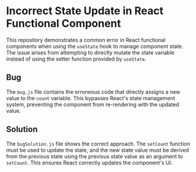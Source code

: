 # Incorrect State Update in React Functional Component
This repository demonstrates a common error in React functional components when using the `useState` hook to manage component state.  The issue arises from attempting to directly mutate the state variable instead of using the setter function provided by `useState`.

## Bug
The `bug.js` file contains the erroneous code that directly assigns a new value to the `count` variable. This bypasses React's state management system, preventing the component from re-rendering with the updated value.

## Solution
The `bugSolution.js` file shows the correct approach.  The `setCount` function must be used to update the state, and the new state value must be derived from the previous state using the previous state value as an argument to `setCount`.  This ensures React correctly updates the component's UI.